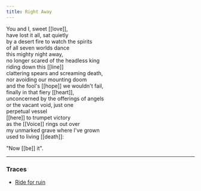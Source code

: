 ```yaml
---
title: Right Away
---
```


You and I, sweet [[love]],  
have lost it all, sat quietly  
by a desert fire to watch the spirits  
of all seven worlds dance  
this mighty night away,  
no longer scared of the headless king  
riding down this [[line]]  
clattering spears and screaming death,  
nor avoiding our mounting doom  
and the fool's [[hope]] we wouldn't fail,  
finally in that fiery [[heart]],  
unconcerned by the offerings of angels  
or the vacant void, just one  
perpetual vessel  
[[here]] to trumpet victory  
as the [[Voice]] rings out over  
my unmarked grave where I've grown  
used to living [[death]]:  
  
"Now [[be]] it".   

---

### Traces

* [Ride for ruin](https://www.youtube.com/watch?v=EmTz7EAYLrs)